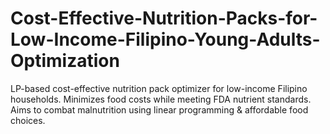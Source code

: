 # Cost-Effective-Nutrition-Packs-for-Low-Income-Filipino-Young-Adults-Optimization
LP-based cost-effective nutrition pack optimizer for low-income Filipino households. Minimizes food costs while meeting FDA nutrient standards. Aims to combat malnutrition using linear programming &amp; affordable food choices.
